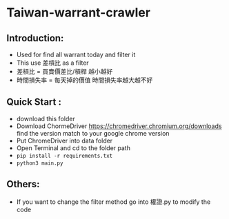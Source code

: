 # Taiwan-warrant-crawler
## Introduction:
* Used for find all warrant today and filter it
* This use 差槓比 as a filter
* 差槓比 = 買賣價差比/槓桿 越小越好
* 時間損失率 = 每天掉的價值 時間損失率越大越不好


## Quick Start :
* download this folder
* Download ChormeDriver https://chromedriver.chromium.org/downloads find the version match to your google chrome version
* Put ChromeDriver into data folder
* Open Terminal and cd to the folder path
* ```pip install -r requirements.txt```
* ```python3 main.py``` 

## Others:
* If you want to change the filter method go into 權證.py to modify the code
